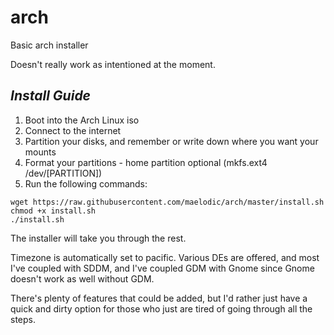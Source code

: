 # arch
Basic arch installer

Doesn't really work as intentioned at the moment.

*Install Guide*
---
1. Boot into the Arch Linux iso
2. Connect to the internet
3. Partition your disks, and remember or write down where you want your mounts
4. Format your partitions - home partition optional (mkfs.ext4 /dev/[PARTITION])
5. Run the following commands:
```
wget https://raw.githubusercontent.com/maelodic/arch/master/install.sh
chmod +x install.sh
./install.sh
```

The installer will take you through the rest.

Timezone is automatically set to pacific.
Various DEs are offered, and most I've coupled with SDDM, and I've coupled GDM with Gnome since Gnome doesn't work as well without GDM.

There's plenty of features that could be added, but I'd rather just have a quick and dirty option for those who just are tired of going through all the steps.
